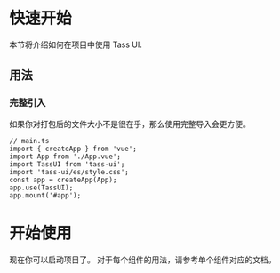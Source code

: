 # 快速开始

本节将介绍如何在项目中使用 Tass UI.
## 用法
### 完整引入
如果你对打包后的文件大小不是很在乎，那么使用完整导入会更方便。
```
// main.ts
import { createApp } from 'vue';
import App from './App.vue';
import TassUI from 'tass-ui';
import 'tass-ui/es/style.css';
const app = createApp(App);
app.use(TassUI);
app.mount('#app');
```
# 开始使用
现在你可以启动项目了。 对于每个组件的用法，请参考单个组件对应的文档。
